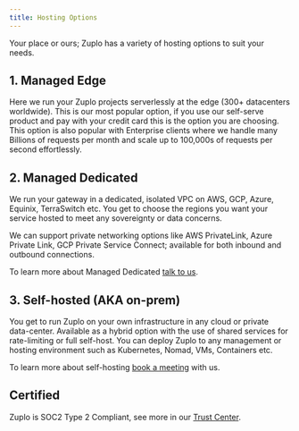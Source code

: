```yaml
---
title: Hosting Options
---
```


Your place or ours; Zuplo has a variety of hosting options to suit your needs.

## 1. Managed Edge

Here we run your Zuplo projects serverlessly at the edge (300+ datacenters
worldwide). This is our most popular option, if you use our self-serve product
and pay with your credit card this is the option you are choosing. This option
is also popular with Enterprise clients where we handle many Billions of
requests per month and scale up to 100,000s of requests per second effortlessly.

## 2. Managed Dedicated

We run your gateway in a dedicated, isolated VPC on AWS, GCP, Azure, Equinix,
TerraSwitch etc. You get to choose the regions you want your service hosted to
meet any sovereignty or data concerns.

We can support private networking options like AWS PrivateLink, Azure Private
Link, GCP Private Service Connect; available for both inbound and outbound
connections.

To learn more about Managed Dedicated [talk to us](https://book.zuplo.com).

## 3. Self-hosted (AKA on-prem)

You get to run Zuplo on your own infrastructure in any cloud or private
data-center. Available as a hybrid option with the use of shared services for
rate-limiting or full self-host. You can deploy Zuplo to any management or
hosting environment such as Kubernetes, Nomad, VMs, Containers etc.

To learn more about self-hosting [book a meeting](htts://book.zuplo.com) with
us.

## Certified

Zuplo is SOC2 Type 2 Compliant, see more in our
[Trust Center](https://trust.zuplo.com).
